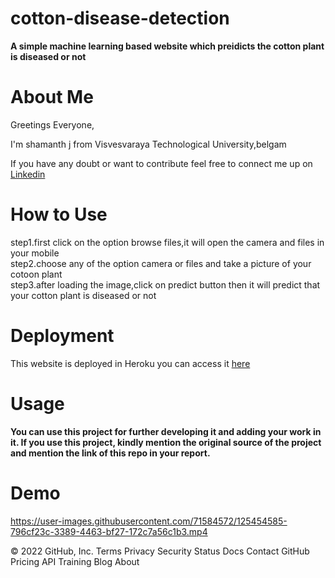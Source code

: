 
# cotton-disease-detection  

**A simple machine learning based website which preidicts the cotton plant is diseased or not**  


# About Me   

Greetings Everyone,    

I'm shamanth j from Visvesvaraya Technological University,belgam   

If you have any doubt or want to contribute feel free to connect  me up on [Linkedin](linkedin.com/in/shamanth-j-4865a820a)  


# How to Use    

step1.first click on the option browse files,it will open the camera and files in your mobile  
step2.choose any of the option camera or files and take a picture of your cotoon plant  
step3.after loading the image,click on predict button then it will predict that your cotton plant is diseased or not


# Deployment   

This website is deployed in Heroku you can access it [here](https://cotton-disease-prediction-1.herokuapp.com/)   

# Usage  
**You can use this project for further developing it and adding your work in it. If you use this project, kindly mention the original source of the project and mention the link of this repo in your report.**

# Demo  


https://user-images.githubusercontent.com/71584572/125454585-796cf23c-3389-4463-bf27-172c7a56c1b3.mp4

© 2022 GitHub, Inc.
Terms
Privacy
Security
Status
Docs
Contact GitHub
Pricing
API
Training
Blog
About
